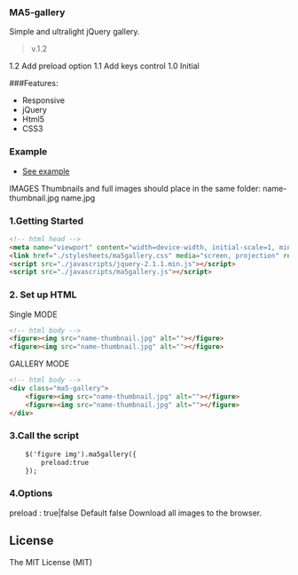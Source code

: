 ### MA5-gallery ###
Simple and ultralight jQuery gallery.
>v.1.2

1.2 Add preload option
1.1 Add keys control
1.0 Initial

###Features:
* Responsive
* jQuery
* Html5
* CSS3

### Example
* [See example](http://galeria.ma5.pl/)

IMAGES 
Thumbnails and full images should place in the same folder:
name-thumbnail.jpg
name.jpg

### 1.Getting Started
```html
<!-- html head -->
<meta name="viewport" content="width=device-width, initial-scale=1, minimal-ui, user-scalable=no">
<link href="./stylesheets/ma5gallery.css" media="screen, projection" rel="stylesheet" type="text/css">
<script src="./javascripts/jquery-2.1.1.min.js"></script>
<script src="./javascripts/ma5gallery.js"></script>
```

### 2. Set up HTML

Single MODE
```html
<!-- html body -->
<figure><img src="name-thumbnail.jpg" alt=""></figure>
<figure><img src="name-thumbnail.jpg" alt=""></figure>
```

GALLERY MODE
```html
<!-- html body -->
<div class="ma5-gallery">
    <figure><img src="name-thumbnail.jpg" alt=""></figure>
    <figure><img src="name-thumbnail.jpg" alt=""></figure>
</div>
```

### 3.Call the script

```html
    $('figure img').ma5gallery({
        preload:true
    });
```

### 4.Options
preload : true|false 
Default false Download all images to the browser.

License
------------
The MIT License (MIT)